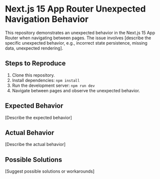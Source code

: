 # Next.js 15 App Router Unexpected Navigation Behavior

This repository demonstrates an unexpected behavior in the Next.js 15 App Router when navigating between pages.  The issue involves [describe the specific unexpected behavior, e.g., incorrect state persistence, missing data, unexpected rendering].

## Steps to Reproduce

1. Clone this repository.
2. Install dependencies: `npm install`
3. Run the development server: `npm run dev`
4. Navigate between pages and observe the unexpected behavior.

## Expected Behavior

[Describe the expected behavior]

## Actual Behavior

[Describe the actual behavior]

## Possible Solutions

[Suggest possible solutions or workarounds]